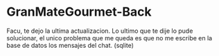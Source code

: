 # GranMateGourmet-Back

Facu, te dejo la ultima actualizacion.
Lo ultimo que te dije lo pude solucionar, el unico problema que me queda es que no me escribe en la base de datos los mensajes del chat. (sqlite)
